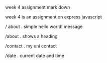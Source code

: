 week 4 assignment mark down


week 4 is an assignment on express javascript

/ about . simple hello world! message

/about . shows a heading

/contact . my uni contact

/date . current date and time